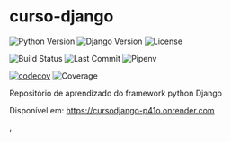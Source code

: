 # curso-django

![Python Version](https://img.shields.io/badge/Python-3.11-blue)
![Django Version](https://img.shields.io/badge/Django-4.2-blue)
![License](https://img.shields.io/badge/License-MIT-green)

![Build Status](https://github.com/Michel4lves/curso-django/actions/workflows/main.yml/badge.svg)
![Last Commit](https://img.shields.io/github/last-commit/Michel4lves/curso-django)
![Pipenv](https://img.shields.io/badge/Dependencies-Pipenv-blue)

[![codecov](https://codecov.io/gh/Michel4lves/curso-django/graph/badge.svg?token=4mcpWivTWO)](https://codecov.io/gh/Michel4lves/curso-django)
![Coverage](https://img.shields.io/codecov/c/github/Michel4lves/curso-django)

Repositório de aprendizado do framework python Django

Disponível em:
https://cursodjango-p41o.onrender.com

[//]: # (![PyPI]&#40;https://img.shields.io/pypi/v/seu-projeto&#41;)
[//]: # (![Downloads]&#40;https://img.shields.io/pypi/dm/seu-projeto&#41;)


,
